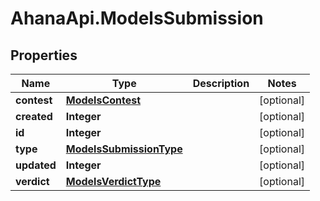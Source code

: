 # AhanaApi.ModelsSubmission

## Properties
Name | Type | Description | Notes
------------ | ------------- | ------------- | -------------
**contest** | [**ModelsContest**](ModelsContest.md) |  | [optional] 
**created** | **Integer** |  | [optional] 
**id** | **Integer** |  | [optional] 
**type** | [**ModelsSubmissionType**](ModelsSubmissionType.md) |  | [optional] 
**updated** | **Integer** |  | [optional] 
**verdict** | [**ModelsVerdictType**](ModelsVerdictType.md) |  | [optional] 


